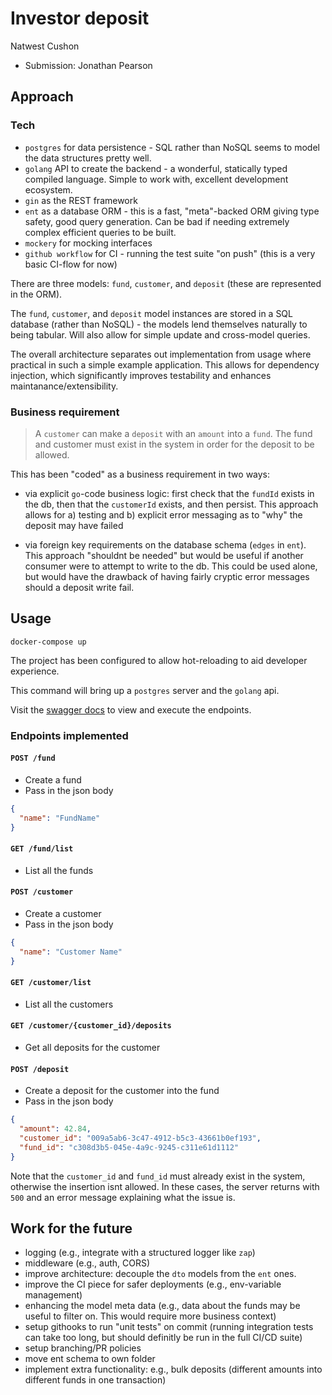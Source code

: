 # Investor deposit

Natwest Cushon

- Submission: Jonathan Pearson

## Approach

### Tech

- `postgres` for data persistence - SQL rather than NoSQL seems to model the data structures pretty well.
- `golang` API to create the backend - a wonderful, statically typed compiled language. Simple to work with, excellent development ecosystem.
- `gin` as the REST framework
- `ent` as a database ORM - this is a fast, "meta"-backed ORM giving type safety, good query generation. Can be bad if needing extremely complex efficient queries to be built.
- `mockery` for mocking interfaces
- `github workflow` for CI - running the test suite "on push" (this is a very basic CI-flow for now)

There are three models: `fund`, `customer`, and `deposit` (these are represented in the ORM).

The `fund`, `customer`, and `deposit` model instances are stored in a SQL database (rather than NoSQL) - the models lend themselves naturally to being tabular. Will also allow for simple update and cross-model queries.

The overall architecture separates out implementation from usage where practical in such a simple example application. This allows for dependency injection, which significantly improves testability and enhances maintanance/extensibility.

### Business requirement

> A `customer` can make a `deposit` with an `amount` into a `fund`. The fund and customer must exist in the system in order for the deposit to be allowed.

This has been "coded" as a business requirement in two ways:

- via explicit `go`-code business logic: first check that the `fundId` exists in the db, then that the `customerId` exists, and then persist. This approach allows for a) testing and b) explicit error messaging as to "why" the deposit may have failed

- via foreign key requirements on the database schema (`edges` in `ent`). This approach "shouldnt be needed" but would be useful if another consumer were to attempt to write to the db. This could be used alone, but would have the drawback of having fairly cryptic error messages should a deposit write fail.

## Usage

```
docker-compose up
```

The project has been configured to allow hot-reloading to aid developer experience.

This command will bring up a `postgres` server and the `golang` api.

Visit the [swagger docs](http://localhost:8080/swagger/index.html) to view and execute the endpoints.

### Endpoints implemented

#### `POST /fund`

- Create a fund
- Pass in the json body

```json
{
  "name": "FundName"
}
```

#### `GET /fund/list`

- List all the funds

#### `POST /customer`

- Create a customer
- Pass in the json body

```json
{
  "name": "Customer Name"
}
```

#### `GET /customer/list`

- List all the customers

#### `GET /customer/{customer_id}/deposits`

- Get all deposits for the customer

#### `POST /deposit`

- Create a deposit for the customer into the fund
- Pass in the json body

```json
{
  "amount": 42.84,
  "customer_id": "009a5ab6-3c47-4912-b5c3-43661b0ef193",
  "fund_id": "c308d3b5-045e-4a9c-9245-c311e61d1112"
}
```

Note that the `customer_id` and `fund_id` must already exist in the system, otherwise the insertion isnt allowed. In these cases, the server returns with `500` and an error message explaining what the issue is.

## Work for the future

- logging (e.g., integrate with a structured logger like `zap`)
- middleware (e.g., auth, CORS)
- improve architecture: decouple the `dto` models from the `ent` ones.
- improve the CI piece for safer deployments (e.g., env-variable management)
- enhancing the model meta data (e.g., data about the funds may be useful to filter on. This would require more business context)
- setup githooks to run "unit tests" on commit (running integration tests can take too long, but should definitly be run in the full CI/CD suite)
- setup branching/PR policies
- move ent schema to own folder
- implement extra functionality: e.g., bulk deposits (different amounts into different funds in one transaction)
